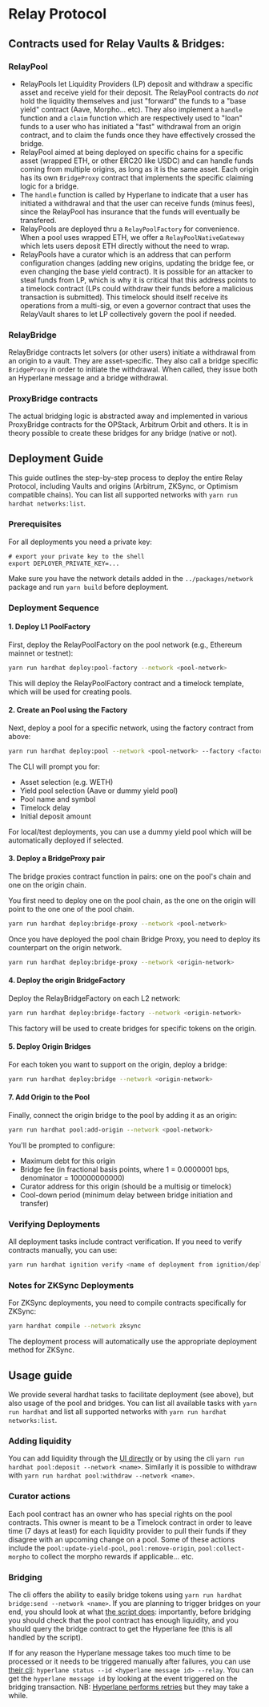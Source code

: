 # Relay Protocol

## Contracts used for Relay Vaults & Bridges:

### RelayPool

- RelayPools let Liquidity Providers (LP) deposit and withdraw a specific asset and receive yield for their deposit. The RelayPool contracts do _not_ hold the liquidity themselves and just "forward" the funds to a "base yield" contract (Aave, Morpho... etc). They also implement a `handle` function and a `claim` function which are respectively used to "loan" funds to a user who has initiated a "fast" withdrawal from an origin contract, and to claim the funds once they have effectively crossed the bridge.
- RelayPool aimed at being deployed on specific chains for a specific asset (wrapped ETH, or other ERC20 like USDC) and can handle funds coming from multiple origins, as long as it is the same asset. Each origin has its own `BridgeProxy` contract that implements the specific claiming logic for a bridge.
- The `handle` function is called by Hyperlane to indicate that a user has initiated a withdrawal and that the user can receive funds (minus fees), since the RelayPool has insurance that the funds will eventually be transfered.
- RelayPools are deployed thru a `RelayPoolFactory` for convenience. When a pool uses wrapped ETH, we offer a `RelayPoolNativeGateway` which lets users deposit ETH directly without the need to wrap.
- RelayPools have a curator which is an address that can perform configuration changes (adding new origins, updating the bridge fee, or even changing the base yield contract). It is possible for an attacker to steal funds from LP, which is why it is critical that this address points to a timelock contract (LPs could withdraw their funds before a malicious transaction is submitted). This timelock should itself receive its operations from a multi-sig, or even a governor contract that uses the RelayVault shares to let LP collectively govern the pool if needed.

### RelayBridge

RelayBridge contracts let solvers (or other users) initiate a withdrawal from an origin to a vault. They are asset-specific. They also call a bridge specific `BridgeProxy` in order to initiate the withdrawal. When called, they issue both an Hyperlane message and a bridge withdrawal.

### ProxyBridge contracts

The actual bridging logic is abstracted away and implemented in various ProxyBridge contracts for the OPStack, Arbitrum Orbit and others. It is in theory possible to create these bridges for any bridge (native or not).

## Deployment Guide

This guide outlines the step-by-step process to deploy the entire Relay Protocol, including Vaults and origins (Arbitrum, ZKSync, or Optimism compatible chains). You can list all supported networks with `yarn run hardhat networks:list`.

### Prerequisites

For all deployments you need a private key:

```
# export your private key to the shell
export DEPLOYER_PRIVATE_KEY=...
```

Make sure you have the network details added in the `../packages/network` package and run `yarn build` before deployment.

### Deployment Sequence

#### 1. Deploy L1 PoolFactory

First, deploy the RelayPoolFactory on the pool network (e.g., Ethereum mainnet or testnet):

```bash
yarn run hardhat deploy:pool-factory --network <pool-network>
```

This will deploy the RelayPoolFactory contract and a timelock template, which will be used for creating pools.

#### 2. Create an Pool using the Factory

Next, deploy a pool for a specific network, using the factory contract from above:

```bash
yarn run hardhat deploy:pool --network <pool-network> --factory <factory-address>
```

The CLI will prompt you for:

- Asset selection (e.g. WETH)
- Yield pool selection (Aave or dummy yield pool)
- Pool name and symbol
- Timelock delay
- Initial deposit amount

For local/test deployments, you can use a dummy yield pool which will be automatically deployed if selected.

#### 3. Deploy a BridgeProxy pair

The bridge proxies contract function in pairs: one on the pool's chain and one on the origin chain.

You first need to deploy one on the pool chain, as the one on the origin will point to the one one of the pool chain.

```bash
yarn run hardhat deploy:bridge-proxy --network <pool-network>
```

Once you have deployed the pool chain Bridge Proxy, you need to deploy its counterpart on the origin network.

```bash
yarn run hardhat deploy:bridge-proxy --network <origin-network>
```

#### 4. Deploy the origin BridgeFactory

Deploy the RelayBridgeFactory on each L2 network:

```bash
yarn run hardhat deploy:bridge-factory --network <origin-network>
```

This factory will be used to create bridges for specific tokens on the origin.

#### 5. Deploy Origin Bridges

For each token you want to support on the origin, deploy a bridge:

```bash
yarn run hardhat deploy:bridge --network <origin-network>
```

#### 7. Add Origin to the Pool

Finally, connect the origin bridge to the pool by adding it as an origin:

```bash
yarn run hardhat pool:add-origin --network <pool-network>
```

You'll be prompted to configure:

- Maximum debt for this origin
- Bridge fee (in fractional basis points, where 1 = 0.0000001 bps, denominator = 100000000000)
- Curator address for this origin (should be a multisig or timelock)
- Cool-down period (minimum delay between bridge initiation and transfer)

### Verifying Deployments

All deployment tasks include contract verification. If you need to verify contracts manually, you can use:

```bash
yarn run hardhat ignition verify <name of deployment from ignition/deployments/>
```

### Notes for ZKSync Deployments

For ZKSync deployments, you need to compile contracts specifically for ZKSync:

```bash
yarn hardhat compile --network zksync
```

The deployment process will automatically use the appropriate deployment method for ZKSync.

## Usage guide

We provide several hardhat tasks to facilitate deployment (see above), but also usage of the pool and bridges. You can list all available tasks with `yarn run hardhat` and list all supported networks with `yarn run hardhat networks:list`.

### Adding liquidity

You can add liquidity through the [UI directly](https://relay.link/vaults) or by using the cli `yarn run hardhat pool:deposit --network <name>`. Similarly it is possible to withdraw with `yarn run hardhat pool:withdraw --network <name>`.

### Curator actions

Each pool contract has an owner who has special rights on the pool contracts. This owner is meant to be a Timelock contract in order to leave time (7 days at least) for each liquidity provider to pull their funds if they disagree with an upcoming change on a pool. Some of these actions include the `pool:update-yield-pool`, `pool:remove-origin`, `pool:collect-morpho` to collect the morpho rewards if applicable... etc.

### Bridging

The cli offers the ability to easily bridge tokens using `yarn run hardhat bridge:send --network <name>`. If you are planning to trigger bridges on your end, you should look at what [the script does](https://github.com/relayprotocol/relay-vaults/blob/main/smart-contracts/tasks/bridge.ts#L9): importantly, before bridging you should check that the pool contract has enough liquidity, and you should query the bridge contract to get the Hyperlane fee (this is all handled by the script).

If for any reason the Hyperlane message takes too much time to be processed or it needs to be triggered manually after failures, you can use [their cli](https://docs.hyperlane.xyz/docs/reference/cli): `hyperlane status --id <hyperlane message id> --relay`. You can get the `hyperlane message id` by looking at the event triggered on the bridging transaction.
NB: [Hyperlane performs retries](https://docs.hyperlane.xyz/docs/protocol/agents/relayer#retry-strategy) but they may take a while.
